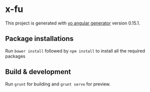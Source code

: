 # x-fu

This project is generated with [yo angular generator](https://github.com/yeoman/generator-angular)
version 0.15.1.

## Package installations

Run `bower install` followed by `npm install` to install all the required packages

## Build & development

Run `grunt` for building and `grunt serve` for preview.
